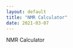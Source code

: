 ```yaml
---
layout: default
title: "NMR Calculator"
date: 2021-03-07
---
```


NMR Calculator

[](./NMRCalculator.md)

